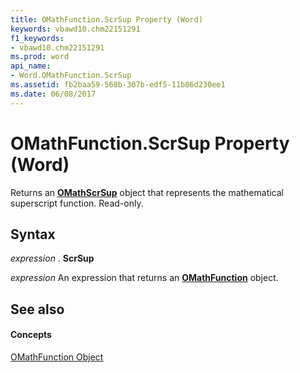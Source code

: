 ```yaml
---
title: OMathFunction.ScrSup Property (Word)
keywords: vbawd10.chm22151291
f1_keywords:
- vbawd10.chm22151291
ms.prod: word
api_name:
- Word.OMathFunction.ScrSup
ms.assetid: fb2baa59-568b-307b-edf5-11b86d230ee1
ms.date: 06/08/2017
---
```



# OMathFunction.ScrSup Property (Word)

Returns an  **[OMathScrSup](Word.OMathScrSup.md)** object that represents the mathematical superscript function. Read-only.


## Syntax

 _expression_ . **ScrSup**

 _expression_ An expression that returns an **[OMathFunction](Word.OMathFunction.md)** object.


## See also


#### Concepts


[OMathFunction Object](Word.OMathFunction.md)

